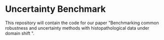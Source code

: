 # Uncertainty Benchmark

This repository will contain the code for our paper "Benchmarking common robustness and uncertainty methods with histopathological data under domain shift
".
